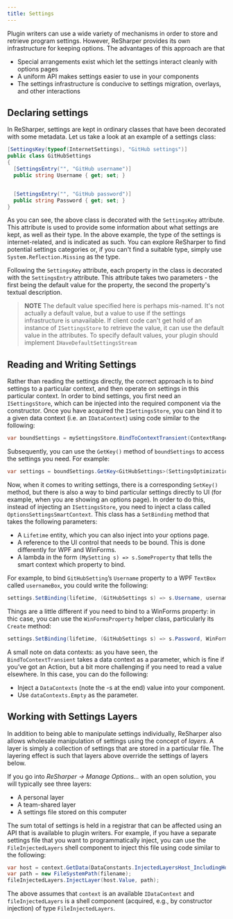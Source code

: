 ```yaml
---
title: Settings
---
```


Plugin writers can use a wide variety of mechanisms in order to store and retrieve program settings. However, ReSharper provides its own infrastructure for keeping options. The advantages of this approach are that

* Special arrangements exist which let the settings interact cleanly with options pages
* A uniform API makes settings easier to use in your components
* The settings infrastructure is conducive to settings migration, overlays, and other interactions

## Declaring settings

In ReSharper, settings are kept in ordinary classes that have been decorated with some metadata. Let us take a look at an example of a settings class:

```csharp
[SettingsKey(typeof(InternetSettings), "GitHub settings")]
public class GitHubSettings
{
  [SettingsEntry("", "GitHub username")]
  public string Username { get; set; }


  [SettingsEntry("", "GitHub password")]
  public string Password { get; set; }
}
```

As you can see, the above class is decorated with the `SettingsKey` attribute. This attribute is used to provide some information about what settings are kept, as well as their type. In the above example, the type of the settings is internet-related, and is indicated as such. You can explore ReSharper to find potential settings categories or, if you can't find a suitable type, simply use `System.Reflection.Missing` as the type.

Following the `SettingsKey` attribute, each property in the class is decorated with the `SettingsEntry` attribute. This attribute takes two parameters - the first being the default value for the property, the second the property's textual description.

> **NOTE** The default value specified here is perhaps mis-named. It's not actually a default value, but a value to use if the settings infrastructure is unavailable. If client code can't get hold of an instance of `ISettingsStore` to retrieve the value, it can use the default value in the attributes. To specify default values, your plugin should implement `IHaveDefaultSettingsStream`

## Reading and Writing Settings

Rather than reading the settings directly, the correct approach is to _bind_ settings to a particular context, and then operate on settings in this particular context. In order to bind settings, you first need an `ISettingsStore`, which can be injected into the required component via the constructor. Once you have acquired the `ISettingsStore`, you can bind it to a given data context (i.e. an `IDataContext`) using code similar to the following:

```csharp
var boundSettings = mySettingsStore.BindToContextTransient(ContextRange.Smart((lt, _) => context));
```

Subsequently, you can use the `GetKey()` method of `boundSettings` to access the settings you need. For example:

```csharp
var settings = boundSettings.GetKey<GitHubSettings>(SettingsOptimization.DoMeSlowly);
```

Now, when it comes to writing settings, there is a corresponding `SetKey()` method, but there is also a way to bind particular settings directly to UI (for example, when you are showing an options page). In order to do this, instead of injecting an `ISettingsStore`, you need to inject a class called `OptionsSettingsSmartContext`. This class has a `SetBinding` method that takes the following parameters:

* A `Lifetime` entity, which you can also inject into your options page.
* A reference to the UI control that needs to be bound. This is done differently for WPF and WinForms.
* A lambda in the form `(MySetting s) => s.SomeProperty` that tells the smart context which property to bind.

For example, to bind `GitHubSetting`’s `Username` property to a WPF `TextBox` called `usernameBox`, you could write the following:

```csharp
settings.SetBinding(lifetime, (GitHubSettings s) => s.Username, usernameBox, TextBox.TextProperty);
```

Things are a little different if you need to bind to a WinForms property: in thic case, you can use the `WinFormsProperty` helper class, particularly its `Create` method:

```csharp
settings.SetBinding(lifetime, (GitHubSettings s) => s.Password, WinFormsProperty.Create(lifetime, passwordBox, box => box.Text, true));
```

A small note on data contexts: as you have seen, the `BindToContextTransient` takes a data context as a parameter, which is fine if you’ve got an Action, but a bit more challenging if you need to read a value elsewhere. In this case, you can do the following:

* Inject a `DataContexts` (note the -s at the end) value into your component.
* Use `dataContexts.Empty` as the parameter.

## Working with Settings Layers

In addition to being able to manipulate settings individually, ReSharper also allows wholesale manipulation of settings using the concept of _layers_. A layer is simply a collection of settings that are stored in a particular file. The layering effect is such that layers above override the settings of layers below.

If you go into *ReSharper &rarr; Manage Options…* with an open solution, you will typically see three layers:

* A personal layer
* A team-shared layer
* A settings file stored on this computer

The sum total of settings is held in a registrar that can be affected using an API that is available to plugin writers. For example, if you have a separate settings file that you want to programmatically inject, you can use the `FileInjectedLayers` shell component to inject this file using code similar to the following:

```csharp
var host = context.GetData(DataConstants.InjectedLayersHost_IncludingHostItself);
var path = new FileSystemPath(filename);
fileInjectedLayers.InjectLayer(host.Value, path);
```

The above assumes that `context` is an available `IDataContext` and `fileInjectedLayers` is a shell component (acquired, e.g., by constructor injection) of type `FileInjectedLayers`.

